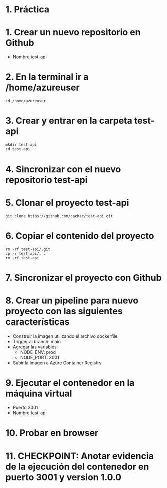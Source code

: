 # 1. Práctica <!-- omit in toc -->

# 1. Crear un nuevo repositorio en Github
- Nombre test-api


# 2. En la terminal ir a /home/azureuser
```
cd /home/azureuser
```

# 3. Crear y entrar en la carpeta test-api
```
mkdir test-api
cd test-api
```

# 4. Sincronizar con el nuevo repositorio test-api

# 5. Clonar el proyecto test-api
```
git clone https://github.com/cachac/test-api.git
```

# 6. Copiar el contenido del proyecto
```
rm -rf test-api/.git
cp -r test-api/. .
rm -rf test-api
```

# 7. Sincronizar el proyecto con Github
# 8. Crear un pipeline para nuevo proyecto con las siguientes características
- Construir la imagen utilizando el archivo dockerfile
- Trigger al branch: main
- Agregar las variables:
  - NODE_ENV: prod
  - NODE_PORT: 3001
- Subir la imagen a Azure Container Registry

# 9. Ejecutar el contenedor en la máquina virtual
- Puerto 3001
- Nombre test-api

# 10. Probar en browser
# 11. CHECKPOINT: Anotar evidencia de la ejecución del contenedor en puerto 3001 y version 1.0.0


